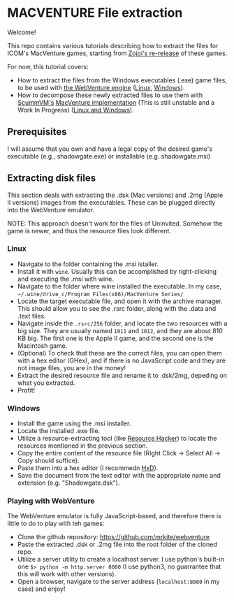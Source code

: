 # MACVENTURE File extraction

Welcome!

This repo contains various tutorials describing how to extract the files for ICOM's MacVenture games, starting from [Zojoi's re-release](http://www.zojoi.com/shadowgate_macventure/) of these games.

For now, this tutorial covers:

- How to extract the files from the Windows executables (.exe) game files, to be used with [the WebVenture engine](https://github.com/mrkite/webventure) ([Linux](#linux), [Windows]()).
- How to decompose these newly extracted files to use them with [ScummVM's](http://scummvm.org) [MacVenture implementation](https://github.com/blorente/scummvm/tree/macventure) (This is still unstable and a Work In Progress) ([Linux and Windows]()).

## Prerequisites

I will assume that you own and have a legal copy of the desired game's executable (e.g., shadowgate.exe) or installable (e.g. shadowgate.msi)

## Extracting disk files

This section deals with extracting the .dsk (Mac versions) and .2mg (Apple II versions) images from the executables. These can be plugged directly into the WebVenture emulator.

NOTE: This approach doesn't work for the files of Uninvited. Somehow the game is newer, and thus the resource files look different.

### Linux

- Navigate to the folder containing the .msi istaller.
- Install it with `wine`. Usually this can be accomplished by right-clicking and executing the .msi with wine.
- Navigate to the folder where wine installed the executable. In my case, `~/.wine/drive_c/Program Files(x86)/MacVenture Series/`
- Locate the target executable file, and open it with the archive manager. This should allow you to see the .rsrc folder, along with the .data and .text files.
- Navigate inside the `.rsrc/256` folder, and locate the two resources with a big size. They are usually named `1011` and `1012`, and they are about 810 KB big. The first one is the Apple II game, and the second one is the Macintosh game.
- (Optional) To check that these are the correct files, you can open them with a hex editor (GHex), and if there is no JavaScript code and they are not image files, you are in the money!
- Extract the desired resource file and rename it to <gamename>.dsk/2mg, depeding on what you extracted.
- Profit!

### Windows

- Install the game using the .msi installer.
- Locate the installed .exe file.
- Utilize a resource-extracting tool (like [Resource Hacker](http://www.angusj.com/resourcehacker/)) to locate the resources mentioned in the previous section.
- Copy the entire content of the resource file (Right Click -> Select All -> Copy should suffice).
- Paste them into a hex editor (I recommedn [HxD](https://mh-nexus.de/en/hxd/)).
- Save the document from the text editor with the appropriate name and extension (e.g. "Shadowgate.dsk").

### Playing with WebVenture

The WebVenture emulator is fully JavaScript-based, and therefore there is little to do to play with teh games:

- Clone the github repository: https://github.com/mrkite/webventure
- Paste the extracted .dsk or .2mg file into the root folder of the cloned repo.
- Utilize a server utility to create a localhost server. I use python's built-in one `$> python -m http.server 8080` (I use python3, no guarrantee that this will work with other versions).
- Open a browser, navigate to the server address (`localhost:8080` in my case) and enjoy!
